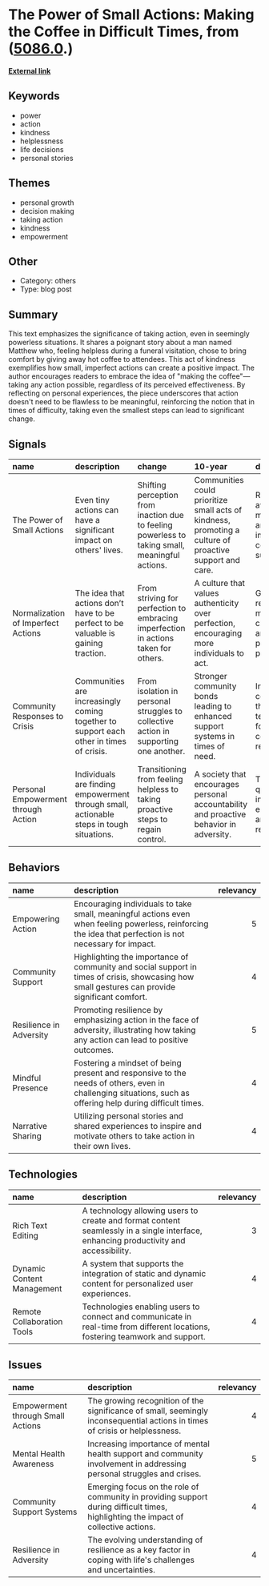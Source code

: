 # __The Power of Small Actions: Making the Coffee in Difficult Times__, from ([5086.0](https://kghosh.substack.com/p/5086.0).)

__[External link](https://www.sahilbloom.com/newsletter/the-most-important-decision-of-your-life?utm_source=substack&utm_medium=email)__



## Keywords

* power
* action
* kindness
* helplessness
* life decisions
* personal stories

## Themes

* personal growth
* decision making
* taking action
* kindness
* empowerment

## Other

* Category: others
* Type: blog post

## Summary

This text emphasizes the significance of taking action, even in seemingly powerless situations. It shares a poignant story about a man named Matthew who, feeling helpless during a funeral visitation, chose to bring comfort by giving away hot coffee to attendees. This act of kindness exemplifies how small, imperfect actions can create a positive impact. The author encourages readers to embrace the idea of "making the coffee"—taking any action possible, regardless of its perceived effectiveness. By reflecting on personal experiences, the piece underscores that action doesn't need to be flawless to be meaningful, reinforcing the notion that in times of difficulty, taking even the smallest steps can lead to significant change.

## Signals

| name                                | description                                                                              | change                                                                                          | 10-year                                                                                                 | driving-force                                                                      |   relevancy |
|:------------------------------------|:-----------------------------------------------------------------------------------------|:------------------------------------------------------------------------------------------------|:--------------------------------------------------------------------------------------------------------|:-----------------------------------------------------------------------------------|------------:|
| The Power of Small Actions          | Even tiny actions can have a significant impact on others' lives.                        | Shifting perception from inaction due to feeling powerless to taking small, meaningful actions. | Communities could prioritize small acts of kindness, promoting a culture of proactive support and care. | Rising awareness of mental health and the importance of community support.         |           4 |
| Normalization of Imperfect Actions  | The idea that actions don’t have to be perfect to be valuable is gaining traction.       | From striving for perfection to embracing imperfection in actions taken for others.             | A culture that values authenticity over perfection, encouraging more individuals to act.                | Growing recognition of mental health challenges and the pressure of perfectionism. |           4 |
| Community Responses to Crisis       | Communities are increasingly coming together to support each other in times of crisis.   | From isolation in personal struggles to collective action in supporting one another.            | Stronger community bonds leading to enhanced support systems in times of need.                          | Increased connectivity through technology fostering community relationships.       |           5 |
| Personal Empowerment through Action | Individuals are finding empowerment through small, actionable steps in tough situations. | Transitioning from feeling helpless to taking proactive steps to regain control.                | A society that encourages personal accountability and proactive behavior in adversity.                  | The ongoing quest for individual empowerment and mental resilience.                |           5 |

## Behaviors

| name                    | description                                                                                                                                               |   relevancy |
|:------------------------|:----------------------------------------------------------------------------------------------------------------------------------------------------------|------------:|
| Empowering Action       | Encouraging individuals to take small, meaningful actions even when feeling powerless, reinforcing the idea that perfection is not necessary for impact.  |           5 |
| Community Support       | Highlighting the importance of community and social support in times of crisis, showcasing how small gestures can provide significant comfort.            |           4 |
| Resilience in Adversity | Promoting resilience by emphasizing action in the face of adversity, illustrating how taking any action can lead to positive outcomes.                    |           5 |
| Mindful Presence        | Fostering a mindset of being present and responsive to the needs of others, even in challenging situations, such as offering help during difficult times. |           4 |
| Narrative Sharing       | Utilizing personal stories and shared experiences to inspire and motivate others to take action in their own lives.                                       |           4 |

## Technologies

| name                       | description                                                                                                                          |   relevancy |
|:---------------------------|:-------------------------------------------------------------------------------------------------------------------------------------|------------:|
| Rich Text Editing          | A technology allowing users to create and format content seamlessly in a single interface, enhancing productivity and accessibility. |           3 |
| Dynamic Content Management | A system that supports the integration of static and dynamic content for personalized user experiences.                              |           4 |
| Remote Collaboration Tools | Technologies enabling users to connect and communicate in real-time from different locations, fostering teamwork and support.        |           4 |

## Issues

| name                              | description                                                                                                                         |   relevancy |
|:----------------------------------|:------------------------------------------------------------------------------------------------------------------------------------|------------:|
| Empowerment through Small Actions | The growing recognition of the significance of small, seemingly inconsequential actions in times of crisis or helplessness.         |           4 |
| Mental Health Awareness           | Increasing importance of mental health support and community involvement in addressing personal struggles and crises.               |           5 |
| Community Support Systems         | Emerging focus on the role of community in providing support during difficult times, highlighting the impact of collective actions. |           4 |
| Resilience in Adversity           | The evolving understanding of resilience as a key factor in coping with life's challenges and uncertainties.                        |           4 |